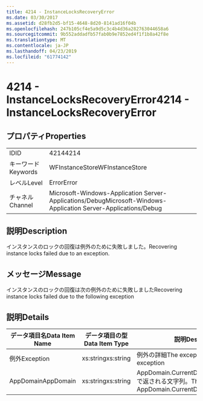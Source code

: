 ```yaml
---
title: 4214 - InstanceLocksRecoveryError
ms.date: 03/30/2017
ms.assetid: d28fb2d5-bf15-4648-8d20-8141ad16f04b
ms.openlocfilehash: 247b105cf4e5a9d5c3c4b4d36a282763044658a6
ms.sourcegitcommit: 9b552addadfb57fab0b9e7852ed4f1f1b8a42f8e
ms.translationtype: MT
ms.contentlocale: ja-JP
ms.lasthandoff: 04/23/2019
ms.locfileid: "61774142"
---
```

# <a name="4214---instancelocksrecoveryerror"></a><span data-ttu-id="a6471-102">4214 - InstanceLocksRecoveryError</span><span class="sxs-lookup"><span data-stu-id="a6471-102">4214 - InstanceLocksRecoveryError</span></span>
## <a name="properties"></a><span data-ttu-id="a6471-103">プロパティ</span><span class="sxs-lookup"><span data-stu-id="a6471-103">Properties</span></span>  
  
|||  
|-|-|  
|<span data-ttu-id="a6471-104">ID</span><span class="sxs-lookup"><span data-stu-id="a6471-104">ID</span></span>|<span data-ttu-id="a6471-105">4214</span><span class="sxs-lookup"><span data-stu-id="a6471-105">4214</span></span>|  
|<span data-ttu-id="a6471-106">キーワード</span><span class="sxs-lookup"><span data-stu-id="a6471-106">Keywords</span></span>|<span data-ttu-id="a6471-107">WFInstanceStore</span><span class="sxs-lookup"><span data-stu-id="a6471-107">WFInstanceStore</span></span>|  
|<span data-ttu-id="a6471-108">レベル</span><span class="sxs-lookup"><span data-stu-id="a6471-108">Level</span></span>|<span data-ttu-id="a6471-109">Error</span><span class="sxs-lookup"><span data-stu-id="a6471-109">Error</span></span>|  
|<span data-ttu-id="a6471-110">チャネル</span><span class="sxs-lookup"><span data-stu-id="a6471-110">Channel</span></span>|<span data-ttu-id="a6471-111">Microsoft-Windows-Application Server-Applications/Debug</span><span class="sxs-lookup"><span data-stu-id="a6471-111">Microsoft-Windows-Application Server-Applications/Debug</span></span>|  
  
## <a name="description"></a><span data-ttu-id="a6471-112">説明</span><span class="sxs-lookup"><span data-stu-id="a6471-112">Description</span></span>  
 <span data-ttu-id="a6471-113">インスタンスのロックの回復は例外のために失敗しました。</span><span class="sxs-lookup"><span data-stu-id="a6471-113">Recovering instance locks failed due to an exception.</span></span>  
  
## <a name="message"></a><span data-ttu-id="a6471-114">メッセージ</span><span class="sxs-lookup"><span data-stu-id="a6471-114">Message</span></span>  
 <span data-ttu-id="a6471-115">インスタンスのロックの回復は次の例外のために失敗しました</span><span class="sxs-lookup"><span data-stu-id="a6471-115">Recovering instance locks failed due to the following exception</span></span>  
  
## <a name="details"></a><span data-ttu-id="a6471-116">説明</span><span class="sxs-lookup"><span data-stu-id="a6471-116">Details</span></span>  
  
|<span data-ttu-id="a6471-117">データ項目名</span><span class="sxs-lookup"><span data-stu-id="a6471-117">Data Item Name</span></span>|<span data-ttu-id="a6471-118">データ項目の型</span><span class="sxs-lookup"><span data-stu-id="a6471-118">Data Item Type</span></span>|<span data-ttu-id="a6471-119">説明</span><span class="sxs-lookup"><span data-stu-id="a6471-119">Description</span></span>|  
|--------------------|--------------------|-----------------|  
|<span data-ttu-id="a6471-120">例外</span><span class="sxs-lookup"><span data-stu-id="a6471-120">Exception</span></span>|<span data-ttu-id="a6471-121">xs:string</span><span class="sxs-lookup"><span data-stu-id="a6471-121">xs:string</span></span>|<span data-ttu-id="a6471-122">例外の詳細</span><span class="sxs-lookup"><span data-stu-id="a6471-122">The exception details for the exception</span></span>|  
|<span data-ttu-id="a6471-123">AppDomain</span><span class="sxs-lookup"><span data-stu-id="a6471-123">AppDomain</span></span>|<span data-ttu-id="a6471-124">xs:string</span><span class="sxs-lookup"><span data-stu-id="a6471-124">xs:string</span></span>|<span data-ttu-id="a6471-125">AppDomain.CurrentDomain.FriendlyName で返される文字列。</span><span class="sxs-lookup"><span data-stu-id="a6471-125">The string returned by AppDomain.CurrentDomain.FriendlyName.</span></span>|
